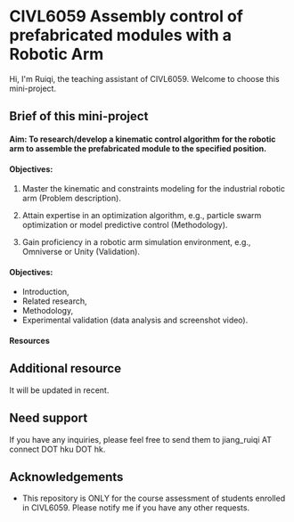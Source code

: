 # CIVL6059 Assembly control of prefabricated modules with a Robotic Arm

Hi, I'm Ruiqi, the teaching assistant of CIVL6059. Welcome to choose this mini-project.

## Brief of this mini-project

#### Aim: To research/develop a kinematic control algorithm for the robotic arm to assemble the prefabricated module to the specified position.

#### Objectives:

1. Master the kinematic and constraints modeling for the industrial robotic arm (Problem description).

2. Attain expertise in an optimization algorithm, e.g., particle swarm optimization or model predictive control (Methodology).

3. Gain proficiency in a robotic arm simulation environment, e.g., Omniverse or Unity (Validation). 

#### Objectives: 

- Introduction, 
- Related research, 
- Methodology, 
- Experimental validation (data analysis and screenshot video).

#### Resources


## Additional resource

It will be updated in recent.

## Need support

If you have any inquiries, please feel free to send them to jiang_ruiqi AT connect DOT hku DOT hk.

## Acknowledgements

- This repository is ONLY for the course assessment of students enrolled in CIVL6059. Please notify me if you have any other requests.

